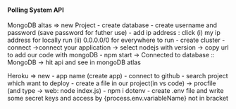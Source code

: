 <h4>Polling System API</h4>


MongoDB altas => new Project 
    - create database
    - create username and password (save password for futher use)
    - add ip address : click (i) my ip address for locally run (ii) 0.0.0.0/0 for everywhere to run
    - create cluster 
    - connect ->connect your application -> select nodejs with version -> copy url to add our code with mongoDB
    - npm start -> Connected to database :: MongoDB -> hit api and see in mongoDB atlas


Heroku => new 
    - app name (create app) 
    - connect to github
    - search project which want to deploy 
    - create a file in our project(in vs code) -> procfile (and type -> web: node index.js) 
    - npm i dotenv
    - create .env file and write some secret keys and access by {process.env.variableName} not in bracket